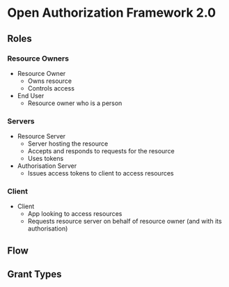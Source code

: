 # Open Authorization Framework 2.0

## Roles

### Resource Owners
- Resource Owner
  - Owns resource
  - Controls access
- End User
  - Resource owner who is a person

### Servers
- Resource Server
  - Server hosting the resource
  - Accepts and responds to requests for the resource
  - Uses tokens
- Authorisation Server
  - Issues access tokens to client to access resources
### Client
- Client
  - App looking to access resources
  - Requests resource server on behalf of resource owner (and with its authorisation)


## Flow 

## Grant Types
